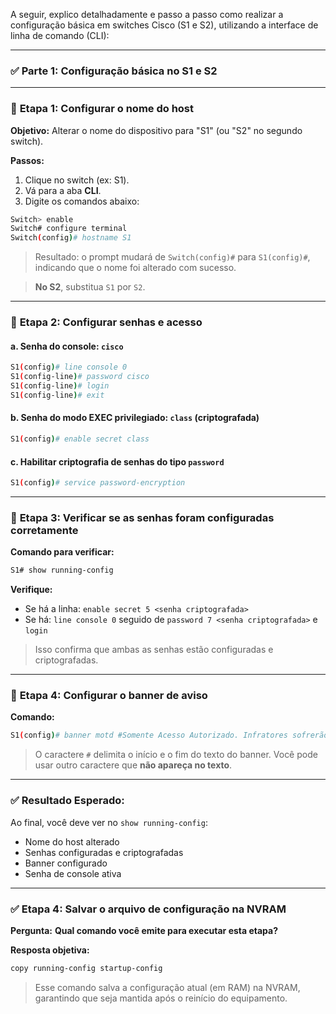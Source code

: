 A seguir, explico detalhadamente e passo a passo como realizar a configuração básica em switches Cisco (S1 e S2), utilizando a interface de linha de comando (CLI):

---

### ✅ **Parte 1: Configuração básica no S1 e S2**

---

### 🔹 **Etapa 1: Configurar o nome do host**

**Objetivo:** Alterar o nome do dispositivo para "S1" (ou "S2" no segundo switch).

**Passos:**

1. Clique no switch (ex: S1).
2. Vá para a aba **CLI**.
3. Digite os comandos abaixo:

```bash
Switch> enable
Switch# configure terminal
Switch(config)# hostname S1
```

> Resultado: o prompt mudará de `Switch(config)#` para `S1(config)#`, indicando que o nome foi alterado com sucesso.

> **No S2**, substitua `S1` por `S2`.

---

### 🔹 **Etapa 2: Configurar senhas e acesso**

#### **a. Senha do console: `cisco`**

```bash
S1(config)# line console 0
S1(config-line)# password cisco
S1(config-line)# login
S1(config-line)# exit
```

#### **b. Senha do modo EXEC privilegiado: `class` (criptografada)**

```bash
S1(config)# enable secret class
```

#### **c. Habilitar criptografia de senhas do tipo `password`**

```bash
S1(config)# service password-encryption
```

---

### 🔹 **Etapa 3: Verificar se as senhas foram configuradas corretamente**

**Comando para verificar:**

```bash
S1# show running-config
```

**Verifique:**

* Se há a linha: `enable secret 5 <senha criptografada>`
* Se há: `line console 0` seguido de `password 7 <senha criptografada>` e `login`

> Isso confirma que ambas as senhas estão configuradas e criptografadas.

---

### 🔹 **Etapa 4: Configurar o banner de aviso**

**Comando:**

```bash
S1(config)# banner motd #Somente Acesso Autorizado. Infratores sofrerão as consequências da lei.#
```

> O caractere `#` delimita o início e o fim do texto do banner. Você pode usar outro caractere que **não apareça no texto**.

---

### ✅ Resultado Esperado:

Ao final, você deve ver no `show running-config`:

* Nome do host alterado
* Senhas configuradas e criptografadas
* Banner configurado
* Senha de console ativa

---

### ✅ **Etapa 4: Salvar o arquivo de configuração na NVRAM**

**Pergunta:**
**Qual comando você emite para executar esta etapa?**

**Resposta objetiva:**

```bash
copy running-config startup-config
```

> Esse comando salva a configuração atual (em RAM) na NVRAM, garantindo que seja mantida após o reinício do equipamento.

